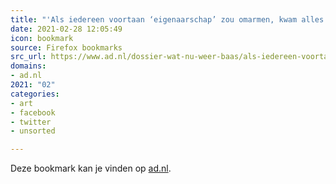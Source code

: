 ```yaml
---
title: "'Als iedereen voortaan ‘eigenaarschap’ zou omarmen, kwam alles goed' | Werk | AD.nl"
date: 2021-02-28 12:05:49
icon: bookmark
source: Firefox bookmarks
src_url: https://www.ad.nl/dossier-wat-nu-weer-baas/als-iedereen-voortaan-eigenaarschap-zou-omarmen-kwam-alles-goed~a481d2cf/?referrer=https%3A%2F%2Fbookmarks.sanderdorigo.nl%2Fbookmarks
domains:
- ad.nl
2021: "02"
categories:
- art
- facebook
- twitter
- unsorted

---
```

Deze bookmark kan je vinden op [ad.nl](https://www.ad.nl/dossier-wat-nu-weer-baas/als-iedereen-voortaan-eigenaarschap-zou-omarmen-kwam-alles-goed~a481d2cf/?referrer=https%3A%2F%2Fbookmarks.sanderdorigo.nl%2Fbookmarks).
